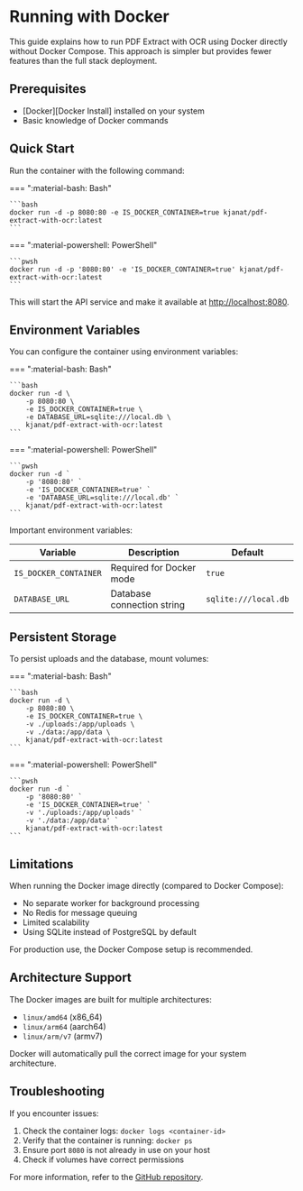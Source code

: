 # Running with Docker

This guide explains how to run PDF Extract with OCR using Docker directly without Docker Compose. This approach is simpler but provides fewer features than the full stack deployment.

## Prerequisites

- [Docker][Docker Install] installed on your system
- Basic knowledge of Docker commands

## Quick Start

Run the container with the following command:

=== ":material-bash: Bash"

    ```bash
    docker run -d -p 8080:80 -e IS_DOCKER_CONTAINER=true kjanat/pdf-extract-with-ocr:latest
    ```

=== ":material-powershell: PowerShell"

    ```pwsh
    docker run -d -p '8080:80' -e 'IS_DOCKER_CONTAINER=true' kjanat/pdf-extract-with-ocr:latest
    ```

This will start the API service and make it available at [http://localhost:8080](http://localhost:8080).

## Environment Variables

You can configure the container using environment variables:

=== ":material-bash: Bash"

    ```bash
    docker run -d \
        -p 8080:80 \
        -e IS_DOCKER_CONTAINER=true \
        -e DATABASE_URL=sqlite:///local.db \
        kjanat/pdf-extract-with-ocr:latest
    ```

=== ":material-powershell: PowerShell"

    ```pwsh
    docker run -d `
        -p '8080:80' `
        -e 'IS_DOCKER_CONTAINER=true' `
        -e 'DATABASE_URL=sqlite:///local.db' `
        kjanat/pdf-extract-with-ocr:latest
    ```

Important environment variables:

| Variable              | Description                | Default              |
| --------------------- | -------------------------- | -------------------- |
| `IS_DOCKER_CONTAINER` | Required for Docker mode   | `true`               |
| `DATABASE_URL`        | Database connection string | `sqlite:///local.db` |

## Persistent Storage

To persist uploads and the database, mount volumes:

=== ":material-bash: Bash"

    ```bash
    docker run -d \
        -p 8080:80 \
        -e IS_DOCKER_CONTAINER=true \
        -v ./uploads:/app/uploads \
        -v ./data:/app/data \
        kjanat/pdf-extract-with-ocr:latest
    ```

=== ":material-powershell: PowerShell"

    ```pwsh
    docker run -d `
        -p '8080:80' `
        -e 'IS_DOCKER_CONTAINER=true' `
        -v './uploads:/app/uploads' `
        -v './data:/app/data' `
        kjanat/pdf-extract-with-ocr:latest
    ```

## Limitations

When running the Docker image directly (compared to Docker Compose):

- No separate worker for background processing
- No Redis for message queuing
- Limited scalability
- Using SQLite instead of PostgreSQL by default

For production use, the Docker Compose setup is recommended.

## Architecture Support

The Docker images are built for multiple architectures:

- `linux/amd64` (x86_64)
- `linux/arm64` (aarch64)
- `linux/arm/v7` (armv7)

Docker will automatically pull the correct image for your system architecture.

## Troubleshooting

If you encounter issues:

1. Check the container logs: `docker logs <container-id>`
2. Verify that the container is running: `docker ps`
3. Ensure port `8080` is not already in use on your host
4. Check if volumes have correct permissions

For more information, refer to the [GitHub repository](https://github.com/kjanat/pdf-extract-with-ocr).
